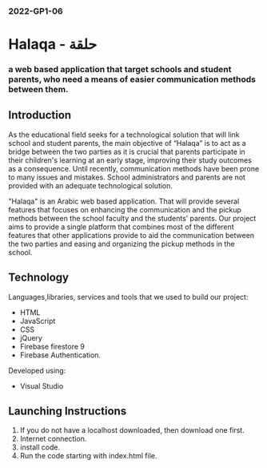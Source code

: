 ### 2022-GP1-06
# Halaqa - حلقة
### a web based application that target schools and student parents, who need a means of easier communication methods between them.


## Introduction

  As the educational field seeks for a technological solution that will link school and student parents, the main objective of “Halaqa” is to act as a bridge between the two parties as it is crucial that parents participate in their children's learning at an early stage, improving their study outcomes as a consequence. Until recently, communication methods have been prone to many issues and mistakes. School administrators and parents are not provided with an adequate technological solution. 

  "Halaqa" is an Arabic web based application. That will provide several features that focuses on enhancing the communication and the pickup methods between the school faculty and the students’ parents. Our project aims to provide a single platform that combines most of the different features that other applications provide to aid the communication between the two parties and easing and organizing the pickup methods in the school.



## Technology

Languages,libraries, services and tools  that we used to build our project:
* HTML
* JavaScript
* CSS
* jQuery
* Firebase firestore 9
* Firebase Authentication.
 
Developed using:
* Visual Studio


## Launching Instructions

1. If you do not have a localhost downloaded, then download one first.
3. Internet connection.
2. install code.
3. Run the code starting with index.html file.

